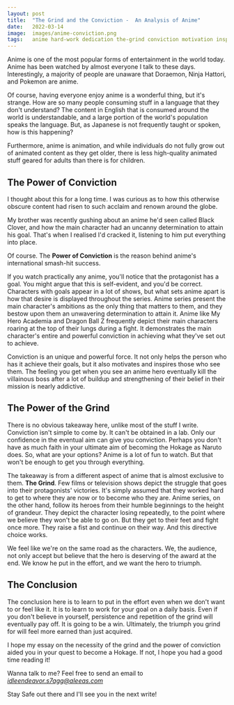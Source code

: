```yaml
---
layout: post
title:  "The Grind and the Conviction -  An Analysis of Anime"
date:   2022-03-14
image:	images/anime-conviction.png
tags:	anime hard-work dedication the-grind conviction motivation inspiration goals self-improvement analysis
---
```


Anime is one of the most popular forms of entertainment in the world today. Anime has been watched by almost everyone I talk to these days. Interestingly, a majority of people are unaware that Doraemon, Ninja Hattori, and Pokemon are anime.

Of course, having everyone enjoy anime is a wonderful thing, but it's strange. How are so many people consuming stuff in a language that they don't understand? The content in English that is consumed around the world is understandable, and a large portion of the world's population speaks the language. But, as Japanese is not frequently taught or spoken, how is this happening?

Furthermore, anime is animation, and while individuals do not fully grow out of animated content as they get older, there is less high-quality animated stuff geared for adults than there is for children.

## The Power of Conviction

I thought about this for a long time. I was curious as to how this otherwise obscure content had risen to such acclaim and renown around the globe.

My brother was recently gushing about an anime he'd seen called Black Clover, and how the main character had an uncanny determination to attain his goal. That's when I realised I'd cracked it, listening to him put everything into place.

Of course. The **Power of Conviction** is the reason behind anime's international smash-hit success.

If you watch practically any anime, you'll notice that the protagonist has a goal. You might argue that this is self-evident, and you'd be correct. Characters with goals appear in a lot of shows, but what sets anime apart is how that desire is displayed throughout the series. Anime series present the main character's ambitions as the only thing that matters to them, and they bestow upon them an unwavering determination to attain it. Anime like My Hero Academia and Dragon Ball Z frequently depict their main characters roaring at the top of their lungs during a fight. It demonstrates the main character's entire and powerful conviction in achieving what they've set out to achieve.

Conviction is an unique and powerful force. It not only helps the person who has it achieve their goals, but it also motivates and inspires those who see them. The feeling you get when you see an anime hero eventually kill the villainous boss after a lot of buildup and strengthening of their belief in their mission is nearly addictive.

## The Power of the Grind

There is no obvious takeaway here, unlike most of the stuff I write. Conviction isn't simple to come by. It can't be obtained in a lab. Only our confidence in the eventual aim can give you conviction. Perhaps you don't have as much faith in your ultimate aim of becoming the Hokage as Naruto does. So, what are your options? Anime is a lot of fun to watch. But that won't be enough to get you through everything.

The takeaway is from a different aspect of anime that is almost exclusive to them. **The Grind**. Few films or television shows depict the struggle that goes into their protagonists' victories. It's simply assumed that they worked hard to get to where they are now or to become who they are. Anime series, on the other hand, follow its heroes from their humble beginnings to the height of grandeur. They depict the character losing repeatedly, to the point where we believe they won't be able to go on. But they get to their feet and fight once more. They raise a fist and continue on their way. And this directive choice works.

We feel like we're on the same road as the characters. We, the audience, not only accept but believe that the hero is deserving of the award at the end. We know he put in the effort, and we want the hero to triumph.

## The Conclusion

The conclusion here is to learn to put in the effort even when we don't want to or feel like it. It is to learn to work for your goal on a daily basis. Even if you don't believe in yourself, persistence and repetition of the grind will eventually pay off. It is going to be a win. Ultimately, the triumph you grind for will feel more earned than just acquired.

I hope my essay on the necessity of the grind and the power of conviction aided you in your quest to become a Hokage. If not, I hope you had a good time reading it!

Wanna talk to me? Feel free to send an email to *idleendeavor.s7agg@aleeas.com*

Stay Safe out there and I'll see you in the next write!